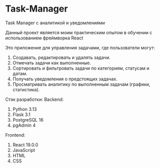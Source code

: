 # Task-Manager
Task Manager с аналитикой и уведомлениями

Данный проект является моим практическим опытом в обучении с использованием фреймворка React

Это приложение для управления задачами, где пользователи могут:

1. Создавать, редактировать и удалять задачи.
2. Отмечать задачи как выполненные.
3. Сортировать и фильтровать задачи по категориям, статусам и датам.
4. Получать уведомления о предстоящих задачах.
5. Просматривать аналитику по выполненным задачам (графики, статистика).

Стэк разработки:
Backend:
1. Python 3.13
2. Flask 3.1
3. PostgreSQL 16
4. pgAdmin 4

Frontend:
1. React 19.0.0
2. JavaScript
3. HTML
4. CSS
